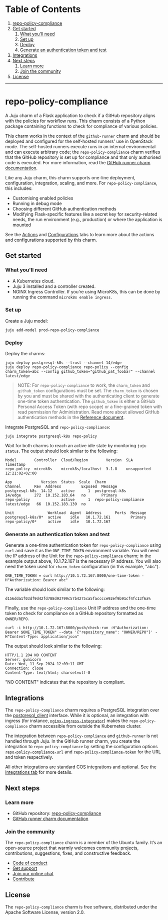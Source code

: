 # Table of Contents
1. [repo-policy-compliance](#introduction) 
2. [Get started](#get-started)
    1. [What you'll need](#what-youll-need) 
    2. [Set up](#set-up)
    3. [Deploy](#deploy)
    4. [Generate an authentication token and test](#token)
3. [Integrations](#integrations)
4. [Next steps](#next-steps)
    1. [Learn more](#learn-more)
    2. [Join the community](#join-the-community)
5. [License](#license)

------------------------------------------------------------------------------------------------

# repo-policy-compliance <a name="introduction"></a>

A Juju charm of a Flask application to check if a GitHub repository aligns with the policies for workflow runs. This charm consists of a Python package containing functions to check for compliance of various policies.

This charm works in the context of the `github-runner` charm and should be deployed and configured for the self-hosted runners' use in OpenStack mode. The self-hosted runners execute runs in an internal environmental and can execute arbitrary code; the `repo-policy-compliance` charm verifies that the GitHub repository is set up for compliance and that only authorised code is executed. For more information, read the [GitHub runner charm documentation](https://charmhub.io/github-runner). 

Like any Juju charm, this charm supports one-line deployment, configuration, integration, scaling, and more. For `repo-policy-compliance`, this includes:
* Customising enabled policies 
* Running in debug mode
* Choosing different GitHub authentication methods
* Modifying Flask-specific features like a secret key for security-related needs, the run environment (e.g., production) or where the application is mounted

See the [Actions](https://charmhub.io/repo-policy-compliance/actions) and [Configurations](https://charmhub.io/repo-policy-compliance/configurations) tabs to learn more about the actions and configurations supported by this charm.

## Get started <a name="get-started"></a>
### What you'll need <a name="what-youll-need"></a>
* A Kubernetes cloud.
* Juju 3 installed and a controller created.
* NGINX Ingress Controller. If you’re using MicroK8s, this can be done by running the command `microk8s enable ingress`. 

### Set up <a name="set-up"></a>
Create a Juju model:
```
juju add-model prod-repo-policy-compliance
```

### Deploy <a name="deploy"></a>
Deploy the charms:

```
juju deploy postgresql-k8s --trust --channel 14/edge
juju deploy repo-policy-compliance repo-policy --config charm_token=abc --config github_token="github_pat_foobar" --channel latest/edge
```
	

> NOTE: For `repo-policy-compliance` to work, the `charm_token` and `github_token` configurations must be set. The `charm_token` is
> chosen by you and must be shared with the authenticating client to generate one-time token authentication. 
> The `github_token` is either a GitHub Personal Access Token (with repo scope) or a fine-grained token with read permission for Administration. 
> Read more about allowed GitHub authentication methods in the [Reference document](https://github.com/canonical/repo-policy-compliance/blob/main/charm/docs/reference/github-auth.md).

Integrate PostgreSQL and `repo-policy-compliance`:

```
juju integrate postgresql-k8s repo-policy
```

Wait for both charms to reach an active idle state by monitoring `juju status`. The output should look similar to the following:

```
Model        Controller  Cloud/Region        Version  SLA          Timestamp
repo-policy  microk8s    microk8s/localhost  3.1.8    unsupported  12:21:02+02:00

App             Version  Status  Scale  Charm                   Channel      Rev  Address         Exposed  Message
postgresql-k8s  14.12    active      1  postgresql-k8s          14/edge      272  10.152.183.64   no       Primary
repo-policy              active      1  repo-policy-compliance  latest/edge   66  10.152.183.139  no       

Unit               Workload  Agent  Address      Ports  Message
postgresql-k8s/0*  active    idle   10.1.72.161         Primary
repo-policy/0*     active    idle   10.1.72.167           
```

### Generate an authentication token and test <a name="token"></a>

Generate a one-time authentication token for `repo-policy-compliance` using `curl` and save it as the `ONE_TIME_TOKEN` environment variable. You will need the IP address of the Unit for the `repo-policy-compliance` charm; in the example output above, 10.1.72.167 is the necessary IP address. You will also need the token used for `charm_token` configuration (in this example, "abc"). 

```
ONE_TIME_TOKEN = curl http://10.1.72.167:8000/one-time-token -H"Authorization: Bearer abc" 
```

The variable should look similar to the following:
```
d156dda1f03df9d42fd788d93799c57b4275ca5facccce92ef9b91cf4fc13f6a%
```

Finally, use the `repo-policy-compliance` Unit IP address and the one-time token to check for compliance on a GitHub repository formatted as `OWNER/REPO`. 

```
curl -i http://10.1.72.167:8000/push/check-run -H"Authorization: Bearer $ONE_TIME_TOKEN" --data '{"repository_name": "OWNER/REPO"}' -H"Content-Type: application/json"
```

The output should look similar to the following:

```
HTTP/1.1 204 NO CONTENT
Server: gunicorn
Date: Wed, 11 Sep 2024 12:09:11 GMT
Connection: close
Content-Type: text/html; charset=utf-8
```

"NO CONTENT" indicates that the repository is compliant.

## Integrations <a name="integrations"></a>

The `repo-policy-compliance` charm requires a PostgreSQL integration over the [postgresql_client](https://charmhub.io/integrations/postgresql_client) interface. While it is optional, an integration with ingress (for instance, [`nginx-ingress-integrator`](https://charmhub.io/nginx-ingress-integrator)) makes the `repo-policy-compliance` charm accessible from outside the Kubernetes cluster.

The integration between `repo-policy-compliance` and `github-runner` is not handled through Juju. In the GitHub runner charm, you create the integration to `repo-policy-compliance` by setting the configuration options [`repo-policy-compliance-url`](https://charmhub.io/github-runner/configurations#repo-policy-compliance-url) and [`repo-policy-compliance-token`](https://charmhub.io/github-runner/configurations#repo-policy-compliance-token) for the URL and token respectively.

All other integrations are standard [COS](https://charmhub.io/topics/canonical-observability-stack) integrations and optional. See the [Integrations tab](https://charmhub.io/repo-policy-compliance/integrations) for more details.

## Next steps <a name="next-steps"></a>
### Learn more <a name="learn-more"></a>
* GitHub repository: [repo-policy-compliance](https://github.com/canonical/repo-policy-compliance)
* [GitHub runner charm documentation](https://charmhub.io/github-runner)

### Join the community <a name="join-the-community"></a>
The `repo-policy-compliance` charm is a member of the Ubuntu family. It’s an open-source project that warmly welcomes community projects, contributions, suggestions, fixes, and constructive feedback.

* [Code of conduct](https://ubuntu.com/community/code-of-conduct)
* [Get support](https://discourse.charmhub.io/)
* [Join our online chat](https://matrix.to/#/#charmhub-charmdev:ubuntu.com)
* [Contribute](https://github.com/canonical/repo-policy-compliance/blob/main/CONTRIBUTING.md)


## License <a name="license"></a>
The `repo-policy-compliance` charm is free software, distributed under the Apache Software License, version 2.0. 
